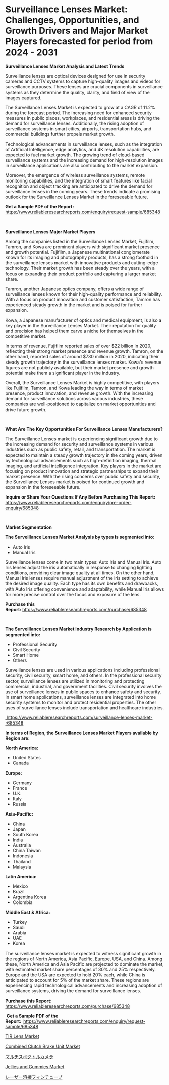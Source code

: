 <p><h1>Surveillance Lenses Market: Challenges, Opportunities, and Growth Drivers and Major Market Players forecasted for period from 2024 - 2031</h1></p><p><strong>Surveillance Lenses Market Analysis and Latest Trends</strong></p>
<p><p>Surveillance lenses are optical devices designed for use in security cameras and CCTV systems to capture high-quality images and videos for surveillance purposes. These lenses are crucial components in surveillance systems as they determine the quality, clarity, and field of view of the images captured.</p><p>The Surveillance Lenses Market is expected to grow at a CAGR of 11.2% during the forecast period. The increasing need for enhanced security measures in public places, workplaces, and residential areas is driving the demand for surveillance lenses. Additionally, the rising adoption of surveillance systems in smart cities, airports, transportation hubs, and commercial buildings further propels market growth.</p><p>Technological advancements in surveillance lenses, such as the integration of Artificial Intelligence, edge analytics, and 4K resolution capabilities, are expected to fuel market growth. The growing trend of cloud-based surveillance systems and the increasing demand for high-resolution images in surveillance applications are also contributing to the market expansion.</p><p>Moreover, the emergence of wireless surveillance systems, remote monitoring capabilities, and the integration of smart features like facial recognition and object tracking are anticipated to drive the demand for surveillance lenses in the coming years. These trends indicate a promising outlook for the Surveillance Lenses Market in the foreseeable future.</p></p>
<p><strong>Get a Sample PDF of the Report:&nbsp;</strong> <a href="https://www.reliableresearchreports.com/enquiry/request-sample/685348">https://www.reliableresearchreports.com/enquiry/request-sample/685348</a></p>
<p>&nbsp;</p>
<p><strong>Surveillance Lenses Major Market Players</strong></p>
<p><p>Among the companies listed in the Surveillance Lenses Market, Fujifilm, Tamron, and Kowa are prominent players with significant market presence and growth potential. Fujifilm, a Japanese multinational conglomerate known for its imaging and photography products, has a strong foothold in the surveillance lenses market with innovative products and cutting-edge technology. Their market growth has been steady over the years, with a focus on expanding their product portfolio and capturing a larger market share.</p><p>Tamron, another Japanese optics company, offers a wide range of surveillance lenses known for their high-quality performance and reliability. With a focus on product innovation and customer satisfaction, Tamron has experienced steady growth in the market and is poised for further expansion.</p><p>Kowa, a Japanese manufacturer of optics and medical equipment, is also a key player in the Surveillance Lenses Market. Their reputation for quality and precision has helped them carve a niche for themselves in the competitive market.</p><p>In terms of revenue, Fujifilm reported sales of over $22 billion in 2020, reflecting their strong market presence and revenue growth. Tamron, on the other hand, reported sales of around $730 million in 2020, indicating their steady growth trajectory in the surveillance lenses market. Kowa's revenue figures are not publicly available, but their market presence and growth potential make them a significant player in the industry.</p><p>Overall, the Surveillance Lenses Market is highly competitive, with players like Fujifilm, Tamron, and Kowa leading the way in terms of market presence, product innovation, and revenue growth. With the increasing demand for surveillance solutions across various industries, these companies are well-positioned to capitalize on market opportunities and drive future growth.</p></p>
<p>&nbsp;</p>
<p><strong>What Are The Key Opportunities For Surveillance Lenses Manufacturers?</strong></p>
<p><p>The Surveillance Lenses market is experiencing significant growth due to the increasing demand for security and surveillance systems in various industries such as public safety, retail, and transportation. The market is expected to maintain a steady growth trajectory in the coming years, driven by technological advancements such as high-definition imaging, thermal imaging, and artificial intelligence integration. Key players in the market are focusing on product innovation and strategic partnerships to expand their market presence. With the rising concerns over public safety and security, the Surveillance Lenses market is poised for continued growth and expansion in the foreseeable future.</p></p>
<p><strong>Inquire or Share Your Questions If Any Before Purchasing This Report:</strong> <a href="https://www.reliableresearchreports.com/enquiry/pre-order-enquiry/685348">https://www.reliableresearchreports.com/enquiry/pre-order-enquiry/685348</a></p>
<p>&nbsp;</p>
<p><strong>Market Segmentation</strong></p>
<p><strong>The Surveillance Lenses Market Analysis by types is segmented into:</strong></p>
<p><ul><li>Auto Iris</li><li>Manual Iris</li></ul></p>
<p><p>Surveillance lenses come in two main types: Auto Iris and Manual Iris. Auto Iris lenses adjust the iris automatically in response to changing lighting conditions, providing clear image quality at all times. On the other hand, Manual Iris lenses require manual adjustment of the iris setting to achieve the desired image quality. Each type has its own benefits and drawbacks, with Auto Iris offering convenience and adaptability, while Manual Iris allows for more precise control over the focus and exposure of the lens.</p></p>
<p><strong>Purchase this Report:&nbsp;</strong><a href="https://www.reliableresearchreports.com/purchase/685348">https://www.reliableresearchreports.com/purchase/685348</a></p>
<p>&nbsp;</p>
<p><strong>The Surveillance Lenses Market Industry Research by Application is segmented into:</strong></p>
<p><ul><li>Professional Security</li><li>Civil Security</li><li>Smart Home</li><li>Others</li></ul></p>
<p><p>Surveillance lenses are used in various applications including professional security, civil security, smart home, and others. In the professional security sector, surveillance lenses are utilized in monitoring and protecting commercial, industrial, and government facilities. Civil security involves the use of surveillance lenses in public spaces to enhance safety and security. In smart home applications, surveillance lenses are integrated into home security systems to monitor and protect residential properties. The other uses of surveillance lenses include transportation and healthcare industries.</p></p>
<p><a href="https://www.reliableresearchreports.com/surveillance-lenses-market-r685348">&nbsp;https://www.reliableresearchreports.com/surveillance-lenses-market-r685348</a></p>
<p><strong>In terms of Region, the Surveillance Lenses Market Players available by Region are:</strong></p>
<p>
    <p> <strong> North America: </strong>
        <ul>
            <li>United States</li>
            <li>Canada</li>
        </ul>
        </p> 
    <p> <strong> Europe: </strong>
        <ul>
            <li>Germany</li>
            <li>France</li>
            <li>U.K.</li>
            <li>Italy</li>
            <li>Russia</li>
        </ul>
        </p> 
    <p> <strong> Asia-Pacific: </strong>
        <ul>
            <li>China</li>
            <li>Japan</li>
            <li>South Korea</li>
            <li>India</li>
            <li>Australia</li>
            <li>China Taiwan</li>
            <li>Indonesia</li>
            <li>Thailand</li>
            <li>Malaysia</li>
        </ul>
        </p> 
    <p> <strong> Latin America: </strong>
        <ul>
            <li>Mexico</li>
            <li>Brazil</li>
            <li>Argentina Korea</li>
            <li>Colombia</li>
        </ul>
        </p> 
    <p> <strong> Middle East & Africa: </strong>
        <ul>
            <li>Turkey</li>
            <li>Saudi</li>
            <li>Arabia</li>
            <li>UAE</li>
            <li>Korea</li>
        </ul>
    </p>
    </p>
<p><p>The surveillance lenses market is expected to witness significant growth in the regions of North America, Asia Pacific, Europe, USA, and China. Among these, North America and Asia Pacific are projected to dominate the market, with estimated market share percentages of 30% and 25% respectively. Europe and the USA are expected to hold 20% each, while China is anticipated to account for 5% of the market share. These regions are experiencing rapid technological advancements and increasing adoption of surveillance systems, driving the demand for surveillance lenses.</p></p>
<p><strong>Purchase this Report: </strong><a href="https://www.reliableresearchreports.com/purchase/685348">https://www.reliableresearchreports.com/purchase/685348</a></p>
<p>&nbsp;<strong>Get a Sample PDF of the Report:&nbsp;&nbsp;</strong><a href="https://www.reliableresearchreports.com/enquiry/request-sample/685348">https://www.reliableresearchreports.com/enquiry/request-sample/685348</a></p>
<p><strong></strong></p>
<p><p><a href="https://www.linkedin.com/pulse/tir-lens-market-furnishes-information-share-trends-growth-lgnrc">TIR Lens Market</a></p><p><a href="https://github.com/markusgodoy/Market-Research-Report-List-3/blob/main/combined-clutch-brake-unit-market.md">Combined Clutch Brake Unit Market</a></p><p><a href="https://github.com/zjkmgcs938405/Market-Research-Report-List-2/blob/main/123552165210.md">マルチスペクトルカメラ</a></p><p><a href="https://www.linkedin.com/pulse/jellies-gummies-market-size-outlook-forecast-2024-2031-byresearch-czbye?trackingId=Vi6OJioITFJfawwmk4cffQ%3D%3D">Jellies and Gummies Market</a></p><p><a href="https://github.com/mohamedbakry57/Market-Research-Report-List-3/blob/main/616612765209.md">レーザー溶接フィンチューブ</a></p></p>